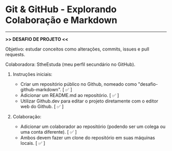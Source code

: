 # Git & GitHub - Explorando Colaboração e Markdown 
---------

**>> DESAFIO DE PROJETO <<** 

Objetivo: estudar conceitos como alterações, commits, issues e pull requests.

Colaboradora: StheEstuda (meu perfil secundário no GitHub).

1. Instruções iniciais:
   - Criar um repositório público no Github, nomeado como "desafio-github-markdown". [ ✅ ] 
   - Adicionar um README.md ao repositório. [ ✅ ] 
   - Utilizar Github.dev para editar o projeto diretamente com o editor web do Github. [ ✅ ]

2. Colaboração:
   - Adicionar um colaborador ao repositório (podendo ser um colega ou uma conta diferente). [ ✅ ]
   - Ambos devem fazer um clone do repositório em suas máquinas locais. [ ✅ ]
